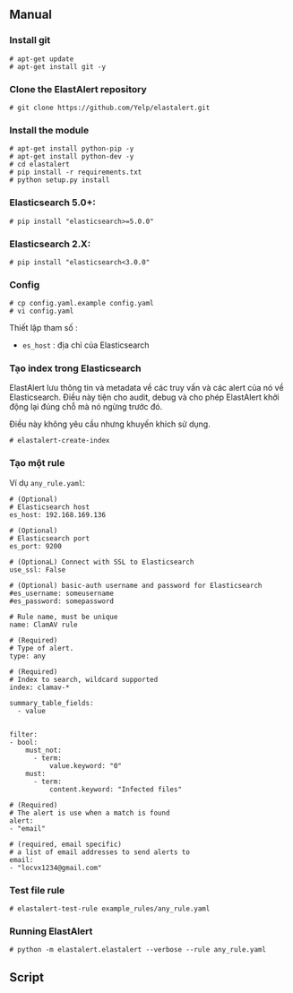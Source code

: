 
## Manual

### Install git

	# apt-get update
	# apt-get install git -y
	
### Clone the ElastAlert repository

	# git clone https://github.com/Yelp/elastalert.git
	
### Install the module

	# apt-get install python-pip -y
	# apt-get install python-dev -y
	# cd elastalert
	# pip install -r requirements.txt
	# python setup.py install
	
### Elasticsearch 5.0+:

	# pip install "elasticsearch>=5.0.0"
### Elasticsearch 2.X:

	# pip install "elasticsearch<3.0.0"

	
### Config 

	# cp config.yaml.example config.yaml
	# vi config.yaml
	
Thiết lập tham số : 

- `es_host` : địa chỉ của Elasticsearch 

### Tạo index trong Elasticsearch

ElastAlert lưu thông tin và metadata về các truy vấn và các alert của nó về Elasticsearch. Điều này tiện cho audit, debug và cho phép ElastAlert khởi động lại đúng chỗ mà nó ngừng trước đó.

Điều này không yêu cầu nhưng khuyến khích sử dụng.

	# elastalert-create-index
	
### Tạo một rule 

Ví dụ `any_rule.yaml`:

	# (Optional)
	# Elasticsearch host
	es_host: 192.168.169.136

	# (Optional)
	# Elasticsearch port
	es_port: 9200

	# (OptionaL) Connect with SSL to Elasticsearch
	use_ssl: False

	# (Optional) basic-auth username and password for Elasticsearch
	#es_username: someusername
	#es_password: somepassword

	# Rule name, must be unique
	name: ClamAV rule

	# (Required)
	# Type of alert.
	type: any

	# (Required)
	# Index to search, wildcard supported
	index: clamav-*

	summary_table_fields:
	  - value


	filter:
	- bool:
		must_not:
		  - term:
			  value.keyword: "0"
		must:
		  - term:
			  content.keyword: "Infected files"

	# (Required)
	# The alert is use when a match is found
	alert:
	- "email"

	# (required, email specific)
	# a list of email addresses to send alerts to
	email:
	- "locvx1234@gmail.com"

### Test file rule 

	# elastalert-test-rule example_rules/any_rule.yaml

### Running ElastAlert

	# python -m elastalert.elastalert --verbose --rule any_rule.yaml

## Script


